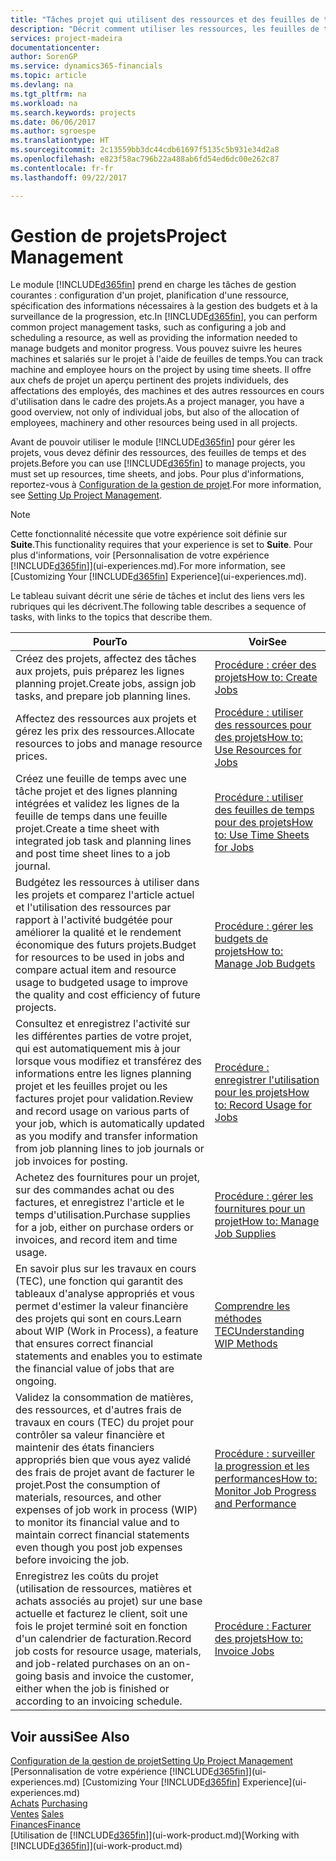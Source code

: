 ```yaml
---
title: "Tâches projet qui utilisent des ressources et des feuilles de temps | Microsoft Docs"
description: "Décrit comment utiliser les ressources, les feuilles de temps et les projets pour la gestion des projets."
services: project-madeira
documentationcenter: 
author: SorenGP
ms.service: dynamics365-financials
ms.topic: article
ms.devlang: na
ms.tgt_pltfrm: na
ms.workload: na
ms.search.keywords: projects
ms.date: 06/06/2017
ms.author: sgroespe
ms.translationtype: HT
ms.sourcegitcommit: 2c13559bb3dc44cdb61697f5135c5b931e34d2a8
ms.openlocfilehash: e823f58ac796b22a488ab6fd54ed6dc00e262c87
ms.contentlocale: fr-fr
ms.lasthandoff: 09/22/2017

---
```

# <a name="project-management"></a><span data-ttu-id="7c5fd-103">Gestion de projets</span><span class="sxs-lookup"><span data-stu-id="7c5fd-103">Project Management</span></span>
<span data-ttu-id="7c5fd-104">Le module [!INCLUDE[d365fin](includes/d365fin_md.md)] prend en charge les tâches de gestion courantes : configuration d'un projet, planification d'une ressource, spécification des informations nécessaires à la gestion des budgets et à la surveillance de la progression, etc.</span><span class="sxs-lookup"><span data-stu-id="7c5fd-104">In [!INCLUDE[d365fin](includes/d365fin_md.md)], you can perform common project management tasks, such as configuring a job and scheduling a resource, as well as providing the information needed to manage budgets and monitor progress.</span></span> <span data-ttu-id="7c5fd-105">Vous pouvez suivre les heures machines et salariés sur le projet à l'aide de feuilles de temps.</span><span class="sxs-lookup"><span data-stu-id="7c5fd-105">You can track machine and employee hours on the project by using time sheets.</span></span> <span data-ttu-id="7c5fd-106">Il offre aux chefs de projet un aperçu pertinent des projets individuels, des affectations des employés, des machines et des autres ressources en cours d'utilisation dans le cadre des projets.</span><span class="sxs-lookup"><span data-stu-id="7c5fd-106">As a project manager, you have a good overview, not only of individual jobs, but also of the allocation of employees, machinery and other resources being used in all projects.</span></span>

<span data-ttu-id="7c5fd-107">Avant de pouvoir utiliser le module [!INCLUDE[d365fin](includes/d365fin_md.md)] pour gérer les projets, vous devez définir des ressources, des feuilles de temps et des projets.</span><span class="sxs-lookup"><span data-stu-id="7c5fd-107">Before you can use [!INCLUDE[d365fin](includes/d365fin_md.md)] to manage projects, you must set up resources, time sheets, and jobs.</span></span> <span data-ttu-id="7c5fd-108">Pour plus d'informations, reportez-vous à [Configuration de la gestion de projet](projects-setup-projects.md).</span><span class="sxs-lookup"><span data-stu-id="7c5fd-108">For more information, see [Setting Up Project Management](projects-setup-projects.md).</span></span>  

> [!NOTE]  
>   <span data-ttu-id="7c5fd-109">Cette fonctionnalité nécessite que votre expérience soit définie sur **Suite**.</span><span class="sxs-lookup"><span data-stu-id="7c5fd-109">This functionality requires that your experience is set to **Suite**.</span></span> <span data-ttu-id="7c5fd-110">Pour plus d'informations, voir [Personnalisation de votre expérience [!INCLUDE[d365fin](includes/d365fin_md.md)]](ui-experiences.md).</span><span class="sxs-lookup"><span data-stu-id="7c5fd-110">For more information, see [Customizing Your [!INCLUDE[d365fin](includes/d365fin_md.md)] Experience](ui-experiences.md).</span></span>

<span data-ttu-id="7c5fd-111">Le tableau suivant décrit une série de tâches et inclut des liens vers les rubriques qui les décrivent.</span><span class="sxs-lookup"><span data-stu-id="7c5fd-111">The following table describes a sequence of tasks, with links to the topics that describe them.</span></span>

| <span data-ttu-id="7c5fd-112">Pour</span><span class="sxs-lookup"><span data-stu-id="7c5fd-112">To</span></span> | <span data-ttu-id="7c5fd-113">Voir</span><span class="sxs-lookup"><span data-stu-id="7c5fd-113">See</span></span> |
| --- | --- |
| <span data-ttu-id="7c5fd-114">Créez des projets, affectez des tâches aux projets, puis préparez les lignes planning projet.</span><span class="sxs-lookup"><span data-stu-id="7c5fd-114">Create jobs, assign job tasks, and prepare job planning lines.</span></span> |[<span data-ttu-id="7c5fd-115">Procédure : créer des projets</span><span class="sxs-lookup"><span data-stu-id="7c5fd-115">How to: Create Jobs</span></span>](projects-how-create-jobs.md) |
| <span data-ttu-id="7c5fd-116">Affectez des ressources aux projets et gérez les prix des ressources.</span><span class="sxs-lookup"><span data-stu-id="7c5fd-116">Allocate resources to jobs and manage resource prices.</span></span> |[<span data-ttu-id="7c5fd-117">Procédure : utiliser des ressources pour des projets</span><span class="sxs-lookup"><span data-stu-id="7c5fd-117">How to: Use Resources for Jobs</span></span>](projects-how-use-resources.md) |
| <span data-ttu-id="7c5fd-118">Créez une feuille de temps avec une tâche projet et des lignes planning intégrées et validez les lignes de la feuille de temps dans une feuille projet.</span><span class="sxs-lookup"><span data-stu-id="7c5fd-118">Create a time sheet with integrated job task and planning lines and post time sheet lines to a job journal.</span></span> |[<span data-ttu-id="7c5fd-119">Procédure : utiliser des feuilles de temps pour des projets</span><span class="sxs-lookup"><span data-stu-id="7c5fd-119">How to: Use Time Sheets for Jobs</span></span>](projects-how-use-time-sheets.md) |
| <span data-ttu-id="7c5fd-120">Budgétez les ressources à utiliser dans les projets et comparez l'article actuel et l'utilisation des ressources par rapport à l'activité budgétée pour améliorer la qualité et le rendement économique des futurs projets.</span><span class="sxs-lookup"><span data-stu-id="7c5fd-120">Budget for resources to be used in jobs and compare actual item and resource usage to budgeted usage to improve the quality and cost efficiency of future projects.</span></span> |[<span data-ttu-id="7c5fd-121">Procédure : gérer les budgets de projets</span><span class="sxs-lookup"><span data-stu-id="7c5fd-121">How to: Manage Job Budgets</span></span>](projects-how-manage-budgets.md) |
| <span data-ttu-id="7c5fd-122">Consultez et enregistrez l'activité sur les différentes parties de votre projet, qui est automatiquement mis à jour lorsque vous modifiez et transférez des informations entre les lignes planning projet et les feuilles projet ou les factures projet pour validation.</span><span class="sxs-lookup"><span data-stu-id="7c5fd-122">Review and record usage on various parts of your job, which is automatically updated as you modify and transfer information from job planning lines to job journals or job invoices for posting.</span></span> |[<span data-ttu-id="7c5fd-123">Procédure : enregistrer l'utilisation pour les projets</span><span class="sxs-lookup"><span data-stu-id="7c5fd-123">How to: Record Usage for Jobs</span></span>](projects-how-record-job-usage.md) |
| <span data-ttu-id="7c5fd-124">Achetez des fournitures pour un projet, sur des commandes achat ou des factures, et enregistrez l'article et le temps d'utilisation.</span><span class="sxs-lookup"><span data-stu-id="7c5fd-124">Purchase supplies for a job, either on purchase orders or invoices, and record item and time usage.</span></span> |[<span data-ttu-id="7c5fd-125">Procédure : gérer les fournitures pour un projet</span><span class="sxs-lookup"><span data-stu-id="7c5fd-125">How to: Manage Job Supplies</span></span>](projects-how-manage-project-supplies.md) |
| <span data-ttu-id="7c5fd-126">En savoir plus sur les travaux en cours (TEC), une fonction qui garantit des tableaux d'analyse appropriés et vous permet d'estimer la valeur financière des projets qui sont en cours.</span><span class="sxs-lookup"><span data-stu-id="7c5fd-126">Learn about WIP (Work in Process), a feature that ensures correct financial statements and enables you to estimate the financial value of jobs that are ongoing.</span></span> |[<span data-ttu-id="7c5fd-127">Comprendre les méthodes TEC</span><span class="sxs-lookup"><span data-stu-id="7c5fd-127">Understanding WIP Methods</span></span>](projects-understanding-wip.md) |
| <span data-ttu-id="7c5fd-128">Validez la consommation de matières, des ressources, et d'autres frais de travaux en cours (TEC) du projet pour contrôler sa valeur financière et maintenir des états financiers appropriés bien que vous ayez validé des frais de projet avant de facturer le projet.</span><span class="sxs-lookup"><span data-stu-id="7c5fd-128">Post the consumption of materials, resources, and other expenses of job work in process (WIP) to monitor its financial value and to maintain correct financial statements even though you post job expenses before invoicing the job.</span></span> |[<span data-ttu-id="7c5fd-129">Procédure : surveiller la progression et les performances</span><span class="sxs-lookup"><span data-stu-id="7c5fd-129">How to: Monitor Job Progress and Performance</span></span>](projects-how-monitor-progress-performance.md) |
| <span data-ttu-id="7c5fd-130">Enregistrez les coûts du projet (utilisation de ressources, matières et achats associés au projet) sur une base actuelle et facturez le client, soit une fois le projet terminé soit en fonction d'un calendrier de facturation.</span><span class="sxs-lookup"><span data-stu-id="7c5fd-130">Record job costs for resource usage, materials, and job-related purchases on an on-going basis and invoice the customer, either when the job is finished or according to an invoicing schedule.</span></span> |[<span data-ttu-id="7c5fd-131">Procédure : Facturer des projets</span><span class="sxs-lookup"><span data-stu-id="7c5fd-131">How to: Invoice Jobs</span></span>](projects-how-invoice-jobs.md) |

## <a name="see-also"></a><span data-ttu-id="7c5fd-132">Voir aussi</span><span class="sxs-lookup"><span data-stu-id="7c5fd-132">See Also</span></span>
[<span data-ttu-id="7c5fd-133">Configuration de la gestion de projet</span><span class="sxs-lookup"><span data-stu-id="7c5fd-133">Setting Up Project Management</span></span>](projects-setup-projects.md)  
<span data-ttu-id="7c5fd-134">[Personnalisation de votre expérience [!INCLUDE[d365fin](includes/d365fin_md.md)]](ui-experiences.md)    </span><span class="sxs-lookup"><span data-stu-id="7c5fd-134">[Customizing Your [!INCLUDE[d365fin](includes/d365fin_md.md)] Experience](ui-experiences.md)    </span></span>  
<span data-ttu-id="7c5fd-135">[Achats](purchasing-manage-purchasing.md)       </span><span class="sxs-lookup"><span data-stu-id="7c5fd-135">[Purchasing](purchasing-manage-purchasing.md)       </span></span>  
<span data-ttu-id="7c5fd-136">[Ventes](sales-manage-sales.md)  </span><span class="sxs-lookup"><span data-stu-id="7c5fd-136">[Sales](sales-manage-sales.md)  </span></span>  
[<span data-ttu-id="7c5fd-137">Finances</span><span class="sxs-lookup"><span data-stu-id="7c5fd-137">Finance</span></span>](finance.md)  
<span data-ttu-id="7c5fd-138">[Utilisation de [!INCLUDE[d365fin](includes/d365fin_md.md)]](ui-work-product.md)</span><span class="sxs-lookup"><span data-stu-id="7c5fd-138">[Working with [!INCLUDE[d365fin](includes/d365fin_md.md)]](ui-work-product.md)</span></span>  

